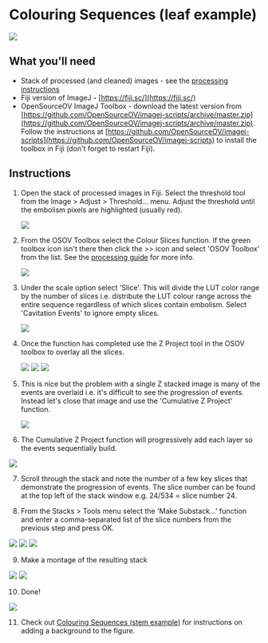 # Colouring Sequences (leaf example)

![](./imagesv2/colouring/Montage.png)

## What you'll need

* Stack of processed (and cleaned) images - see the [processing instructions](./instructions.md)
* Fiji version of ImageJ - [https://fiji.sc/](https://fiji.sc/)
* OpenSourceOV ImageJ Toolbox - download the latest version from  [https://github.com/OpenSourceOV/imagej-scripts/archive/master.zip](https://github.com/OpenSourceOV/imagej-scripts/archive/master.zip). Follow the instructions at [https://github.com/OpenSourceOV/imagej-scripts](https://github.com/OpenSourceOV/imagej-scripts) to install the toolbox in Fiji (don't forget to restart Fiji).


## Instructions

1. Open the stack of processed images in Fiji. Select the threshold tool from the Image > Adjust > Threshold... menu. Adjust the threshold until the embolism pixels are highlighted (usually red).

    ![](./imagesv2/colouring/1.png)

2. From the OSOV Toolbox select the Colour Slices function. If the green toolbox icon isn't there then click the >> icon and select 'OSOV Toolbox' from the list. See the [processing guide](./instructions.md) for more info.

    ![](./imagesv2/colouring/2.png)

3. Under the scale option select 'Slice'. This will divide the LUT color range by the number of slices i.e. distribute the LUT colour range across the entire sequence regardless of which slices contain embolism. Select 'Cavitation Events' to ignore empty slices.

    ![](./imagesv2/colouring/3.png)

4. Once the function has completed use the Z Project tool in the OSOV toolbox to overlay all the slices.
    
    ![](./imagesv2/colouring/4.png)
    ![](./imagesv2/colouring/5.png)
    ![](./imagesv2/colouring/6.png)

5. This is nice but the problem with a single Z stacked image is many of the events are overlaid i.e. it's difficult to see the progression of events. Instead let's close that image and use the 'Cumulative Z Project' function.

    ![](./imagesv2/colouring/7.png)
    
6. The Cumulative Z Project function will progressively add each layer so the events sequentially build. 

  ![](./imagesv2/colouring/8.png)

7. Scroll through the stack and note the number of a few key slices that demonstrate the progression of events. The slice number can be found at the top left of the stack window e.g. 24/534 = slice number 24. 
  
8. From the Stacks > Tools menu select the 'Make Substack...' function and enter a comma-separated list of the slice numbers from the previous step and press OK.

  ![](./imagesv2/colouring/10.png)
  ![](./imagesv2/colouring/11.png)
  ![](./imagesv2/colouring/12.png)

9. Make a montage of the resulting stack
  
  ![](./imagesv2/colouring/13.png)
  ![](./imagesv2/colouring/14.png)

10. Done!
  
  ![](./imagesv2/colouring/15.png)

11. Check out [Colouring Sequences (stem example)](./colouring-stem-sequences.md) for instructions on adding a background to the figure.